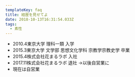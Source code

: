 ```yaml
---
templateKey: faq
title: 経歴を見せてよ
date: 2018-10-13T16:31:54.033Z
tags:
  - 素性
---
```

* 2010.4東京大学 理科一類 入学
* 2015.3東京大学 文学部 思想文化学科 宗教学宗教史学 卒業
* 2015.4株式会社花まるラボ 入社
* 2017.11株式会社花まるラボ 退社 →以後自営業に
* 現在は自営業
